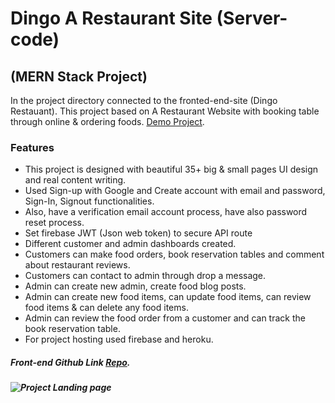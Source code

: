 # Dingo A Restaurant Site (Server-code)
## (MERN Stack Project)

In the project directory connected to the fronted-end-site (Dingo Restauant). This project based on A Restaurant Website with booking table through online & ordering foods. [Demo Project](https://dingo-restaurant-rg.web.app/).

### Features

- This project is designed with beautiful 35+ big & small pages UI design and real content writing.
- Used Sign-up with Google and Create account with email and password, Sign-In, Signout functionalities.
- Also, have a verification email account process, have also password reset process.
- Set firebase JWT (Json web token) to secure API route
- Different customer and admin dashboards created.
- Customers can make food orders, book reservation tables and comment about restaurant reviews.
- Customers can contact to admin through drop a message.
- Admin can create new admin, create food blog posts.
- Admin can create new food items, can update food items, can review food items & can delete any food items. 
- Admin can review the food order from a customer and can track the book reservation table.
- For project hosting used firebase and heroku.

##### Front-end Github Link [Repo](https://github.com/RahulGhosh305/dingo-restaurant-client).

##### ![Project Landing page](https://i.ibb.co/5h0jrTQ/dingo-restaurant-rg.png)

